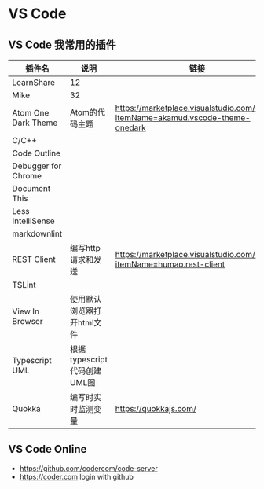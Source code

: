 # VS Code

## VS Code 我常用的插件

| 插件名              | 说明                        | 链接                                                                            |
|---------------------|-----------------------------|---------------------------------------------------------------------------------|
| LearnShare          | 12                          |                                                                                 |
| Mike                | 32                          |                                                                                 |
| Atom One Dark Theme | Atom的代码主题              | https://marketplace.visualstudio.com/items?itemName=akamud.vscode-theme-onedark |
| C/C++               |                             |                                                                                 |
| Code Outline        |                             |                                                                                 |
| Debugger for Chrome |                             |                                                                                 |
| Document This       |                             |                                                                                 |
| Less IntelliSense   |                             |                                                                                 |
| markdownlint        |                             |                                                                                 |
| REST Client         | 编写http请求和发送          | https://marketplace.visualstudio.com/items?itemName=humao.rest-client           |
| TSLint              |                             |                                                                                 |
| View In Browser     | 使用默认浏览器打开html文件  |                                                                                 |
| Typescript UML      | 根据typescript代码创建UML图 |                                                                                 |
| Quokka              | 编写时实时监测变量          |    https://quokkajs.com/                                                         |



## VS Code Online

* https://github.com/codercom/code-server
* https://coder.com login with github
